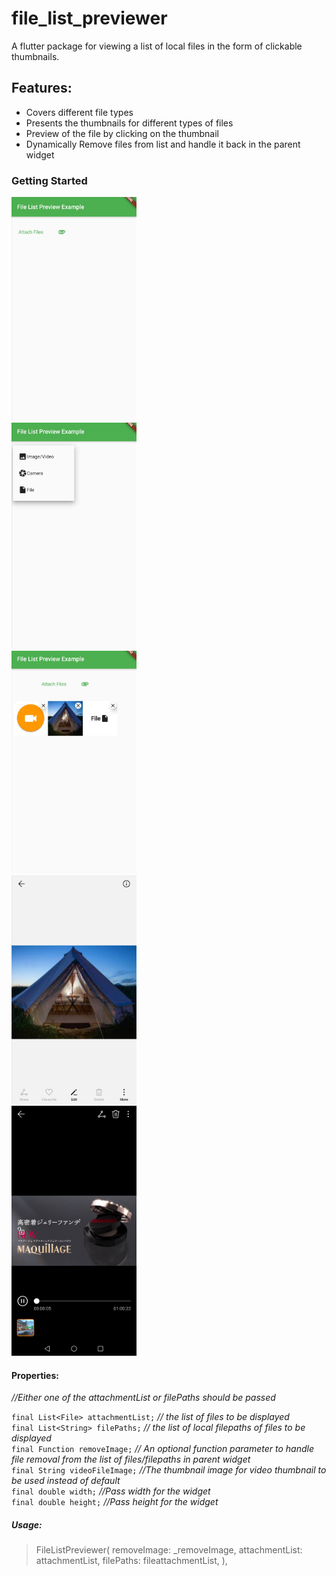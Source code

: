 # file_list_previewer

A flutter package for viewing a list of local files in the form of clickable thumbnails.

## Features:
* Covers different file types
* Presents the thumbnails for different types of files
* Preview of the file by clicking on the thumbnail 
* Dynamically Remove files from list and handle it back in the parent widget

### Getting Started

<img src="https://raw.githubusercontent.com/walkingtree/file_list_previewer/master/assets/images/2020-09-02.jpg" width="200">
<br />
<img src="https://raw.githubusercontent.com/walkingtree/file_list_previewer/master/assets/images/2020-09-02%20(2).jpg" width="200">
<br />
<img src="https://raw.githubusercontent.com/walkingtree/file_list_previewer/master/assets/images/2020-09-02%20(3).jpg" width="200">
<br />
<img src="https://raw.githubusercontent.com/walkingtree/file_list_previewer/master/assets/images/2020-09-02%20(4).jpg" width="200">
<br />
<img src="https://raw.githubusercontent.com/walkingtree/file_list_previewer/master/assets/images/2020-09-02%20(1).jpg" width="200">

#### Properties:
*//Either one of the attachmentList or filePaths should be passed*

```final List<File> attachmentList;```    *// the list of files to be displayed*<br />
```final List<String> filePaths;```       *// the list of local filepaths of files to be displayed*<br />
```final Function removeImage;```         *// An optional function parameter to handle file removal from the list of files/filepaths in parent widget*<br />
```final String videoFileImage;```        *//The thumbnail image for video thumbnail to be used instead of default* <br />
```final double width;```                 *//Pass width for the widget*<br />
```final double height;```                *//Pass height for the widget*<br />


##### Usage:

>   FileListPreviewer(
>              removeImage: _removeImage,
>              attachmentList: attachmentList,
>              filePaths: fileattachmentList,
>            ),